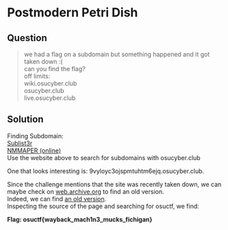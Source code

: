 # Postmodern Petri Dish

## Question

> we had a flag on a subdomain but something happened and it got taken down :(  
> can you find the flag?  
> off limits:  
> wiki.osucyber.club  
> osucyber.club  
> live.osucyber.club

## Solution

Finding Subdomain:  
[Sublist3r](https://github.com/aboul3la/Sublist3r)  
[NMMAPER (online)](https://www.nmmapper.com/sys/tools/subdomainfinder/)  
Use the website above to search for subdomains with osucyber.club

One that looks interesting is: 9vyloyc3ojspmtuhtm6ejq.osucyber.club.

Since the challenge mentions that the site was recently taken down, we can maybe check on [web.archive.org](web.archive.org) to find an old version.  
Indeed, we can find [an old version](https://web.archive.org/web/20201022183102/http://9vyloyc3ojspmtuhtm6ejq.osucyber.club/).  
Inspecting the source of the page and searching for osuctf, we find: <!-- osuctf{wayback_mach1n3_mucks_fichigan} -->

**Flag: osuctf{wayback_mach1n3_mucks_fichigan}**
